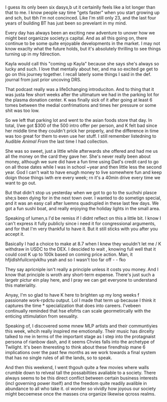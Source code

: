 I guess its only been six dasys,b ut it certainlly feels like a lot longer than that to me. I know people say time "gets faster" when you start growing up and sch, but tbh I'm not concinced. Like I'm still only 23, and the last four years of building BT has just been so prevelant in my mind.

Every day has always been an exciting new adventure to unover how we might best organizze society;s capital. And as all this going on, there continue to be some quite enjoyable developments in the market. I may not know exaclty what the future holds, but it's absolutely thrilling to see things turning up in my fdirection.

Kayla would call this "coming up Kayla" because she says she's always so lucky and such. I love that mentaliy about her, and ma so excited ge get to go on this journey together. I recall laterly some things I said in the def. journal from just prior uncoving DRS.

That podcast really was a life0changing introduciton. And to thing that it was justa few short weeks after the ultimatum we had in the parking lot for the plasma donation center. K was finally sick of it after going at least 6 tomes between the medial confrimations and times her pressure or some shit was too low.

So we left that parking lot and went to the asian foods store that day. In total, I/we got $300 of the 500 intro offer per person, and K felt bad since her middle time they couldn't prick her properly, and the difference in time was too great for them to even use her stuff. I still remember listedning to Audible _Animal From_ the last time I had collection.

She was so sweet, just a little while afterwards she offered and had me us all the money on the card they gave her. She's never really been about money, although we sure did have a fun time using Dad's credit card to go on all those dates while I was in school ~year and then little less the second year. God I can't wait to have enugh money to live somewhere fun and keep doign those things iwth ere every week; rn it's a 40min drive every time we want to go out.

But that didn't stop us yesterday when we got to go to the suchshi plasce she;s been dying for in the next town over. I wanted to do sometign special, and it was an easy call after luemns quadrupled in these last few days. We got a fun sushi boat, and really enjoying the holiday lights in the small area.

Speaking of lumen,s I'd be remiss if I didnt reflect on this a little bit. I know I can't express it fully publicly since i need it for congressional arguments, and for that I'm very thankful to have it. But it still sticks with you after you accept it.

Basically I had a choice to make at 8.7 when I knew they wouldn't let me / K withdraw in USDC to the DEX. I descided to wait , knowing full well that it could cost K up to 100k based on coming price action. Man, it hfjidlshfuilcxnjvklhu yeah and so I wasn't too far off - - fko

They say apricniple isn't really a principle unless it costs you money. And I know that principle is wroth any short-term expense. There's just such a largetr pictur ein play here, and I pray we can get everyone to understand this materiality.

Anyay, I'm so glad to have K here to brighten up my long weeks f passionate work-rpdctu output. Lol I made that term up because I think it captures the time * specialization that does into careers. I'vebeen continually reminded that hse efofrts can scale geormetircally with the enticing sttimulation from sexuality.

Speaking of, I discovered  some mnew MLP artists and their communtiyies this week, whcih really inspired me emotionally. Their music has dircelty talked to me in terms of the important stage as I step into the protagnaist persona of rianbow dash, and it seems Chvies falls into the archetype of Twilight. It's been itneresting to think about these firendhsip mane 6 implications over the past few months as we work towards a final system that has no single rules of all the lands, so to speak.

And then this weekend, I went thgouh quite a few movies where walls crumble down to relveal tall the possabiltiies avaliable to a society. There always seems to be this direct conflict between certain business interests (incl governing power itself) and the freedom quite readily avalible in abundance to all who take it. oI wonder so vividly how joyous our society might becoemese once the masses cna organize likewise qcross realms.
